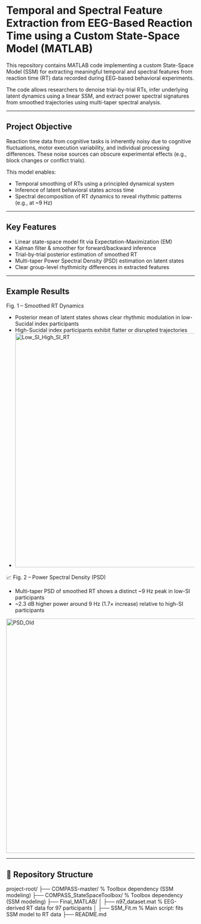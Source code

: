 # Temporal and Spectral Feature Extraction from EEG-Based Reaction Time using a Custom State-Space Model (MATLAB)

This repository contains MATLAB code implementing a custom State-Space Model (SSM) for extracting meaningful temporal and spectral features from reaction time (RT) data recorded during EEG-based behavioral experiments.

The code allows researchers to denoise trial-by-trial RTs, infer underlying latent dynamics using a linear SSM, and extract power spectral signatures from smoothed trajectories using multi-taper spectral analysis.

---

## Project Objective

Reaction time data from cognitive tasks is inherently noisy due to cognitive fluctuations, motor execution variability, and individual processing differences. These noise sources can obscure experimental effects (e.g., block changes or conflict trials).

This model enables:
- Temporal smoothing of RTs using a principled dynamical system
- Inference of latent behavioral states across time
- Spectral decomposition of RT dynamics to reveal rhythmic patterns (e.g., at ~9 Hz)

---

## Key Features

- Linear state-space model fit via Expectation-Maximization (EM)
- Kalman filter & smoother for forward/backward inference
- Trial-by-trial posterior estimation of smoothed RT
- Multi-taper Power Spectral Density (PSD) estimation on latent states
- Clear group-level rhythmicity differences in extracted features

---

## Example Results

Fig. 1 – Smoothed RT Dynamics  
- Posterior mean of latent states shows clear rhythmic modulation in low-Sucidal index participants  
- High-Sucidal index participants exhibit flatter or disrupted trajectories
- <img width="1250" height="625" alt="Low_SI_High_SI_RT" src="https://github.com/user-attachments/assets/64ee31d3-9faf-472a-b049-c87fa10edd0b" />


📈 Fig. 2 – Power Spectral Density (PSD)  
- Multi-taper PSD of smoothed RT shows a distinct ~9 Hz peak in low-SI participants  
- ~2.3 dB higher power around 9 Hz (1.7× increase) relative to high-SI participants
<img width="1059" height="626" alt="PSD_Old" src="https://github.com/user-attachments/assets/9d2603c2-ae4b-4d65-acfa-21c536b9b825" />

---

## 📁 Repository Structure
project-root/
├── COMPASS-master/ % Toolbox dependency (SSM modeling)
├── COMPASS_StateSpaceToolbox/ % Toolbox dependency (SSM modeling)
├── Final_MATLAB/
│ ├── n97_dataset.mat % EEG-derived RT data for 97 participants
│ ├── SSM_Fit.m % Main script: fits SSM model to RT data
├── README.md


